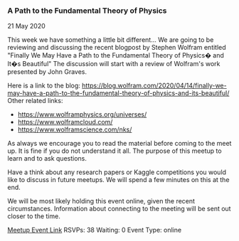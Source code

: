 ### A Path to the Fundamental Theory of Physics
21 May 2020

This week we have something a little bit different... We are going to be reviewing and discussing the recent blogpost by Stephen Wolfram entitled "Finally We May Have a Path to the Fundamental Theory of Physics� and It�s Beautiful" The discussion will start with a review of Wolfram's work presented by John Graves.

Here is a link to the blog: https://blog.wolfram.com/2020/04/14/finally-we-may-have-a-path-to-the-fundamental-theory-of-physics-and-its-beautiful/
Other related links:
- https://www.wolframphysics.org/universes/
- https://www.wolframcloud.com/
- https://www.wolframscience.com/nks/

As always we encourage you to read the material before coming to the meet up. It is fine if you do not understand it all. The purpose of this meetup to learn and to ask questions.

Have a think about any research papers or Kaggle competitions you would like to discuss in future meetups. We will spend a few minutes on this at the end.

We will be most likely holding this event online, given the recent circumstances. Information about connecting to the meeting will be sent out closer to the time.

[Meetup Event Link](https://www.meetup.com/Data-Science-Discussion-Auckland/events/270411000)
RSVPs: 38
Waiting: 0
Event Type: online
